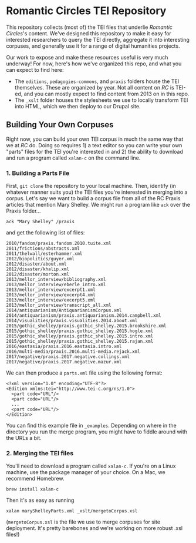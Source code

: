 # Romantic Circles TEI Repository

This repository collects (most of) the TEI files that underlie *Romantic Circles*'s content. We've designed this repository to make it easy for interested researchers to query the TEI directly, aggregate it into interesting corpuses, and generally use it for a range of digital humanities projects.

Our work to expose and make these resources useful is very much underway! For now, here's how we've organized this repo, and what you can expect to find here:

- The `editions`, `pedagogies-commons`, and `praxis` folders house the TEI themselves. These are organized by year. Not all content on *RC* is TEI-ed, and you can mostly expect to find content from 2013 on in this repo.
- The `_xslt` folder houses the stylesheets we use to locally transform TEI into HTML, which we then deploy to our Drupal site.

## Building Your Own Corpuses

Right now, you can build your own TEI corpus in much the same way that we at *RC* do. Doing so requires 1) a text editor so you can write your own "parts" files for the TEI you're interested in and 2) the ability to download and run a program called `xalan-c` on the command line.

### 1. Building a Parts File

First, `git clone` the repository to your local machine. Then, identify (in whatever manner suits you) the TEI files you're interested in merging into a corpus. Let's say we want to build a corpus file from all of the RC Praxis articles that mention Mary Shelley. We might run a program like `ack` over the Praxis folder...

```
ack "Mary Shelley" /praxis
```

and get the following list of files:

```
2010/fandom/praxis.fandom.2010.tuite.xml
2011/frictions/abstracts.xml
2011/thelwall/esterhammer.xml
2012/biopolitics/guyer.xml
2012/disaster/about.xml
2012/disaster/khalip.xml
2012/disaster/morton.xml
2013/mellor_interview/bibliography.xml
2013/mellor_interview/eberle_intro.xml
2013/mellor_interview/excerpt1.xml
2013/mellor_interview/excerpt4.xml
2013/mellor_interview/excerpt5.xml
2013/mellor_interview/transcript_all.xml
2014/antiquarianism/AntiquarianismCorpus.xml
2014/antiquarianism/praxis.antiquarianism.2014.campbell.xml
2014/visualities/praxis.visualities.2014.about.xml
2015/gothic_shelley/praxis.gothic_shelley.2015.brookshire.xml
2015/gothic_shelley/praxis.gothic_shelley.2015.hogle.xml
2015/gothic_shelley/praxis.gothic_shelley.2015.intro.xml
2015/gothic_shelley/praxis.gothic_shelley.2015.rajan.xml
2016/eastasia/praxis.2016.eastasia.intro.xml
2016/multi-media/praxis.2016.multi-media.rejack.xml
2017/negative/praxis.2017.negative.collings.xml
2017/negative/praxis.2017.negative.mazur.xml
```

We can then produce a `parts.xml` file using the following format:

```
<?xml version="1.0" encoding="UTF-8"?>
<Edition xmlns:tei="http://www.tei-c.org/ns/1.0">
  <part code="URL"/>
  <part code="URL"/>
  ...
  <part code="URL"/>
</Edition>
```

You can find this example file in `_examples`. Depending on where in the directory you run the merge program, you might have to fiddle around with the URLs a bit.

### 2. Merging the TEI files

You'll need to download a program called `xalan-c`. If you're on a Linux machine, use the package manager of your choice. On a Mac, we recommend Homebrew.

```
brew install xalan-c
```

Then it's as easy as running

```
xalan maryShelleyParts.xml _xslt/mergetoCorpus.xsl
```

(`mergetoCorpus.xsl` is the file we use to merge corpuses for site deployment. It's pretty barebones and we're working on more robust .xsl files!)
